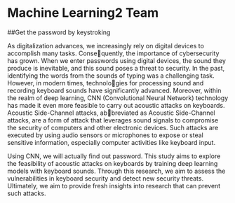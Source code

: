# Machine Learning2 Team 
##Get the password by keystroking

As digitalization advances, we increasingly rely on digital devices to accomplish many tasks. Consequently, the importance of cybersecurity has grown. When we enter passwords using digital devices, the sound they produce is inevitable, and this sound poses a threat to security. In the past, identifying the words from the sounds of typing was a challenging task. However, in modern times, technologies for processing sound and recording keyboard sounds have significantly advanced. Moreover, within the realm of deep learning, CNN (Convolutional Neural Network) technology has made it even more feasible to carry out acoustic attacks on keyboards. Acoustic Side-Channel attacks, abbreviated as Acoustic Side-Channel attacks, are a form of attack that leverages sound signals to compromise the security of computers and other electronic devices. Such attacks are executed by using audio sensors or microphones to expose or steal sensitive information, especially computer activities like keyboard input.


Using CNN, we will actually find out password. This study aims to explore the feasibility of acoustic attacks on keyboards by training deep learning models with keyboard sounds. Through this research, we aim to assess the vulnerabilities in keyboard security and detect new security threats. Ultimately, we aim to provide fresh insights into research that can prevent such attacks.

